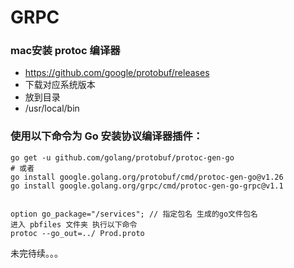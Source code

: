 
# GRPC

### mac安装 protoc 编译器
* https://github.com/google/protobuf/releases
* 下载对应系统版本
* 放到目录
* /usr/local/bin 


### 使用以下命令为 Go 安装协议编译器插件：
```shell
go get -u github.com/golang/protobuf/protoc-gen-go
# 或者
go install google.golang.org/protobuf/cmd/protoc-gen-go@v1.26
go install google.golang.org/grpc/cmd/protoc-gen-go-grpc@v1.1
```
```shell

option go_package="/services"; // 指定包名 生成的go文件包名
进入 pbfiles 文件夹 执行以下命令
protoc --go_out=../ Prod.proto
```
未完待续。。。